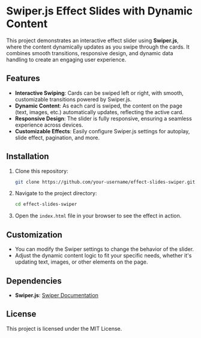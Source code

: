# Swiper.js Effect Slides with Dynamic Content

This project demonstrates an interactive effect slider using **Swiper.js**, where the content dynamically updates as you swipe through the cards. It combines smooth transitions, responsive design, and dynamic data handling to create an engaging user experience.

## Features
- **Interactive Swiping**: Cards can be swiped left or right, with smooth, customizable transitions powered by Swiper.js.
- **Dynamic Content**: As each card is swiped, the content on the page (text, images, etc.) automatically updates, reflecting the active card.
- **Responsive Design**: The slider is fully responsive, ensuring a seamless experience across devices.
- **Customizable Effects**: Easily configure Swiper.js settings for autoplay, slide effect, pagination, and more.

## Installation

1. Clone this repository:
   ```bash
   git clone https://github.com/your-username/effect-slides-swiper.git
   ```

2. Navigate to the project directory:
   ```bash
   cd effect-slides-swiper
   ```

3. Open the `index.html` file in your browser to see the effect in action.

## Customization
- You can modify the Swiper settings to change the behavior of the slider.
- Adjust the dynamic content logic to fit your specific needs, whether it's updating text, images, or other elements on the page.

## Dependencies
- **Swiper.js**: [Swiper Documentation](https://swiperjs.com/)

## License
This project is licensed under the MIT License.

